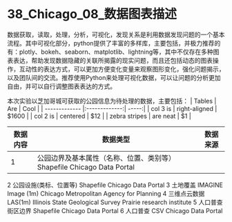 # 38_Chicago_08_数据图表描述
数据获取，读取，处理，分析，可视化，发现关系是利用数据发现问题的一个基本流程。其中可视化部分，python提供了丰富的多样库，主要包括，并极力推荐的有：plotly、bokeh、seaborn、matplotlib、lightning等，其中不仅存在多种图表表达，帮助发现数据隐藏的关联所揭露的现实问题，而且还包括动态的图表操作，互动性的表达方式，可以更加方便变化变量来观察图形变化，强化问题揭示，以及团队间的交流。推荐使用Python来处理可视化数据，可以让问题的分析更加自由，并可以自行调整图表表达的方式。

本次实验以芝加哥城可获取的公园信息为待处理的数据，主要包括：
| Tables        | Are           | Cool  |
| ------------- |:-------------:| -----:|
| col 3 is      | right-aligned | $1600 |
| col 2 is      | centered      |   $12 |
| zebra stripes | are neat      |    $1 |





数据内容 | 数据类型 | 数据来源
------------ | ------------- | -------------
1 | 公园边界及基本属性（名称、位置、类别等）	Shapefile	Chicago Data Portal
2	公园设施(类标、位置等)	Shapefile	Chicago Data Portal
3	土地覆盖	IMAGINE Image (1m)	Chicago Metropolitan Agency for Planning
4	三维点云数据	LAS(1m)	Illinois State Geological Survey Prairie research institute
5	人口普查街区边界	Shapefile	Chicago Data Portal
6	人口普查	CSV	Chicago Data Portal


